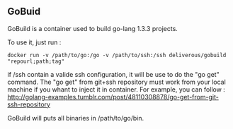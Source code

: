 ## GoBuid

GoBuild is a container used to build go-lang 1.3.3 projects.

To use it, just run : 

    docker run -v /path/to/go:/go -v /path/to/ssh:/ssh deliverous/gobuild "repourl;path;tag"


if /ssh contain a valide ssh configuration, it will be use to do the "go get" command.
The "go get" from git+ssh repository must work from your local machine if you whant to inject it in container. 
For example, you can follow : http://golang-examples.tumblr.com/post/48110308878/go-get-from-git-ssh-repository 

GoBuild will puts all binaries in /path/to/go/bin.
